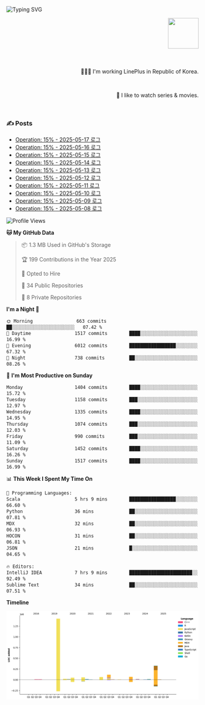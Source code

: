 ![Typing SVG](https://readme-typing-svg.herokuapp.com/?lines=Hello,+I'm+Changkwon+😎&height=150&width=1024&size=40&color=458588&background=282828&center=true&vCenter=true&multiline=false&duration=2000&pause=0)

<div align=right>
  <a href="https://github.com/devxb/gitanimals">
    <img
      src="https://render.gitanimals.org/lines/spearkkk?pet-id=624227435622945015"
      width="80"
      height="80"
    />
  </a>
  <br/>
  <br/>  
  <br/>
  
  👨🏼‍💻 I'm working LinePlus in Republic of Korea.
  
  <br/>
  
  🍿 I like to watch series & movies.
  
  <br/>

</div>
  
<div align=left>
  
  <div>
    
  ### ✍️ Posts
    
  </div>
  
  <!-- BLOGPOSTS:START -->
- [Operation: 15% - 2025-05-17 로그](https://spearkkk.dev/kr/blog/operation-15-log-2025-05-17)
- [Operation: 15% - 2025-05-16 로그](https://spearkkk.dev/kr/blog/operation-15-log-2025-05-16)
- [Operation: 15% - 2025-05-15 로그](https://spearkkk.dev/kr/blog/operation-15-log-2025-05-15)
- [Operation: 15% - 2025-05-14 로그](https://spearkkk.dev/kr/blog/operation-15-log-2025-05-14)
- [Operation: 15% - 2025-05-13 로그](https://spearkkk.dev/kr/blog/operation-15-log-2025-05-13)
- [Operation: 15% - 2025-05-12 로그](https://spearkkk.dev/kr/blog/operation-15-log-2025-05-12)
- [Operation: 15% - 2025-05-11 로그](https://spearkkk.dev/kr/blog/operation-15-log-2025-05-11)
- [Operation: 15% - 2025-05-10 로그](https://spearkkk.dev/kr/blog/operation-15-log-2025-05-10)
- [Operation: 15% - 2025-05-09 로그](https://spearkkk.dev/kr/blog/operation-15-log-2025-05-09)
- [Operation: 15% - 2025-05-08 로그](https://spearkkk.dev/kr/blog/operation-15-log-2025-05-08)
<!-- BLOGPOSTS:END -->

  
<!--START_SECTION:waka-->
![Profile Views](http://img.shields.io/badge/Profile%20Views-2-blue)

**🐱 My GitHub Data** 

> 📦 1.3 MB Used in GitHub's Storage 
 > 
> 🏆 199 Contributions in the Year 2025
 > 
> 💼 Opted to Hire
 > 
> 📜 34 Public Repositories 
 > 
> 🔑 8 Private Repositories 
 > 
**I'm a Night 🦉** 

```text
🌞 Morning                663 commits         ██░░░░░░░░░░░░░░░░░░░░░░░   07.42 % 
🌆 Daytime                1517 commits        ████░░░░░░░░░░░░░░░░░░░░░   16.99 % 
🌃 Evening                6012 commits        █████████████████░░░░░░░░   67.32 % 
🌙 Night                  738 commits         ██░░░░░░░░░░░░░░░░░░░░░░░   08.26 % 
```
📅 **I'm Most Productive on Sunday** 

```text
Monday                   1404 commits        ████░░░░░░░░░░░░░░░░░░░░░   15.72 % 
Tuesday                  1158 commits        ███░░░░░░░░░░░░░░░░░░░░░░   12.97 % 
Wednesday                1335 commits        ████░░░░░░░░░░░░░░░░░░░░░   14.95 % 
Thursday                 1074 commits        ███░░░░░░░░░░░░░░░░░░░░░░   12.03 % 
Friday                   990 commits         ███░░░░░░░░░░░░░░░░░░░░░░   11.09 % 
Saturday                 1452 commits        ████░░░░░░░░░░░░░░░░░░░░░   16.26 % 
Sunday                   1517 commits        ████░░░░░░░░░░░░░░░░░░░░░   16.99 % 
```


📊 **This Week I Spent My Time On** 

```text
💬 Programming Languages: 
Scala                    5 hrs 9 mins        █████████████████░░░░░░░░   66.60 % 
Python                   36 mins             ██░░░░░░░░░░░░░░░░░░░░░░░   07.81 % 
MDX                      32 mins             ██░░░░░░░░░░░░░░░░░░░░░░░   06.93 % 
HOCON                    31 mins             ██░░░░░░░░░░░░░░░░░░░░░░░   06.81 % 
JSON                     21 mins             █░░░░░░░░░░░░░░░░░░░░░░░░   04.65 % 

🔥 Editors: 
IntelliJ IDEA            7 hrs 9 mins        ███████████████████████░░   92.49 % 
Sublime Text             34 mins             ██░░░░░░░░░░░░░░░░░░░░░░░   07.51 % 
```

**Timeline**

![Lines of Code chart](https://raw.githubusercontent.com/spearkkk/spearkkk/main/assets/bar_graph.png)


<!--END_SECTION:waka-->
</div>

